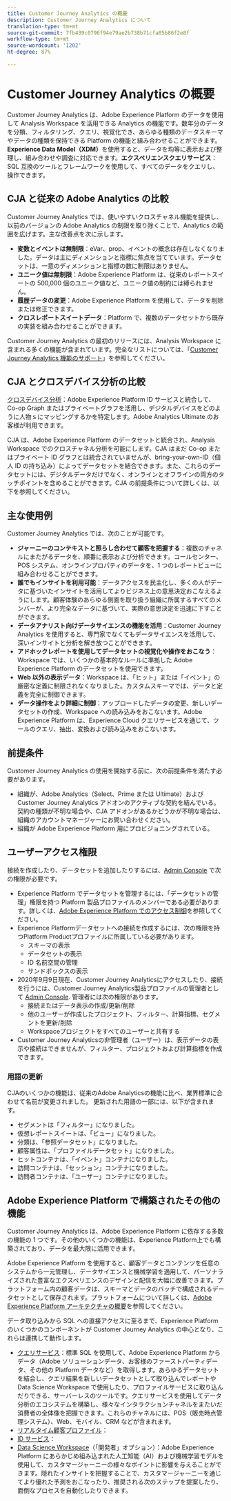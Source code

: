 ```yaml
---
title: Customer Journey Analytics の概要
description: Customer Journey Analytics について
translation-type: tm+mt
source-git-commit: 7fb439c0796f94e79ae2b738b71cfa85b86f2e8f
workflow-type: tm+mt
source-wordcount: '1202'
ht-degree: 87%

---
```



# Customer Journey Analytics の概要

Customer Journey Analytics は、Adobe Experience Platform のデータを使用して Analysis Workspace を活用できる Analytics の機能です。数年分のデータを分類、フィルタリング、クエリ、視覚化でき、あらゆる種類のデータスキーマやデータの種類を保持できる Platform の機能と組み合わせることができます。**Experience Data Model（XDM）**&#x200B;を使用すると、データを均等に表示および整理し、組み合わせや調査に対応できます。**エクスペリエンスクエリサービス**：SQL 互換のツールとフレームワークを使用して、すべてのデータをクエリし、操作できます。

## CJA と従来の Adobe Analytics の比較

Customer Journey Analytics では、使いやすいクロスチャネル機能を提供し、以前のバージョンの Adobe Analytics の制限を取り除くことで、Analytics の範囲を広げます。主な改善点を次に示します。

* **変数とイベントは無制限**：eVar、prop、イベントの概念は存在しなくなりました。データは主にディメンションと指標に焦点を当てています。データセットは、一意のディメンションと指標の数に制限はありません。
* **ユニーク値は無制限**：Adobe Experience Platform は、従来のレポートスイートの 500,000 個のユニーク値など、ユニーク値の制約には縛られません。
* **履歴データの変更**：Adobe Experience Platform を使用して、データを削除または修正できます。
* **クロスレポートスイートデータ**：Platform で、複数のデータセットから既存の実装を組み合わせることができます。

Customer Journey Analytics の最初のリリースには、Analysis Workspace に含まれる多くの機能が含まれています。完全なリストについては、「[Customer Journey Analytics 機能のサポート](cja-aa.md)」を参照してください。

## CJA とクロスデバイス分析の比較

[クロスデバイス分析](https://docs.adobe.com/content/help/ja-JP/analytics/components/cda/cda-home.html)：Adobe Experience Platform ID サービスと統合して、Co-op Graph またはプライベートグラフを活用し、デジタルデバイスをどのように人物ｓにマッピングするかを特定します。Adobe Analytics Ultimate のお客様が利用できます。

CJA は、Adobe Experience Platform のデータセットと統合され、Analysis Workspace でのクロスチャネル分析を可能にします。CJA はまだ Co-op またはプライベート ID グラフとは統合されていませんが、bring-your-own-ID（個人 ID の持ち込み）によってデータセットを結合できます。また、これらのデータセットには、デジタルデータだけでなく、オンラインとオフラインの両方のタッチポイントを含めることができます。CJA の前提条件について詳しくは、以下を参照してください。

## 主な使用例

Customer Journey Analytics では、次のことが可能です。

* **ジャーニーのコンテキストと照らし合わせて顧客を把握する**：複数のチャネルにまたがるデータを、順番に表示および分析できます。コールセンター、POS システム、オンラインプロパティのデータを、1 つのレポートビューに組み合わせることができます。
* **誰でもインサイトを利用可能**：データアクセスを民主化し、多くの人がデータに基づいたインサイトを活用してよりビジネス上の意思決定おこなえるようにします。顧客体験のあらゆる側面を取り扱う組織に所属するすべてのメンバーが、より完全なデータに基づいて、実際の意思決定を迅速に下すことができます。
* **データアナリスト向けデータサイエンスの機能を活用**：Customer Journey Analytics を使用すると、専門家でなくてもデータサイエンスを活用して、深いインサイトと分析を解き放つことができます。
* **アドホックレポートを使用してデータセットの視覚化や操作をおこなう**：Workspace では、いくつかの基本的なルールに準拠した Adobe Experience Platform のデータセットを使用できます。
* **Web 以外の表示データ**：Workspace は、「ヒット」または「イベント」の厳密な定義に制限されなくなりました。カスタムスキーマでは、データと定義を完全に制御できます。
* **データ操作をより詳細に制御**：アップロードしたデータの変更、新しいデータセットの作成、Workspace への読み込みをおこないます。Adobe Experience Platform は、Experience Cloud クエリサービスを通じて、ツールのクエリ、抽出、変換および読み込みをおこないます。

## 前提条件

Customer Journey Analytics の使用を開始する前に、次の前提条件を満たす必要があります。

* 組織が、Adobe Analytics（Select、Prime または Ultimate）および Customer Journey Analytics アドオンのアクティブな契約を結んでいる。契約の種類が不明な場合や、CJA アドオンがあるかどうかが不明な場合は、組織のアカウントマネージャーにお問い合わせください。
* 組織が Adobe Experience Platform 用にプロビジョニングされている。

## ユーザーアクセス権限

接続を作成したり、データセットを追加したりするには、[Admin Console](https://adminconsole.adobe.com/enterprise/) で次の権限が必要です。

* Experience Platform でデータセットを管理するには、「データセットの管理」権限を持つ Platform 製品プロファイルのメンバーである必要があります。詳しくは、[Adobe Experience Platform でのアクセス制御](https://docs.adobe.com/content/help/ja-JP/experience-platform/landing/home.translate.html#!api-specification/markdown/narrative/technical_overview/access-control/access-control-overview.md)を参照してください。
* Experience Platformデータセットへの接続を作成するには、次の権限を持つPlatform Productプロファイルに所属している必要があります。
   * スキーマの表示
   * データセットの表示
   * ID 名前空間の管理
   * サンドボックスの表示
* 2020年9月9日現在、Customer Journey Analyticsにアクセスしたり、接続を行うには、Customer Journey Analytics製品プロファイルの管理者として [Admin Console](https://adminconsole.adobe.com/enterprise/). 管理者には次の権限があります。
   * 接続またはデータ表示の作成/更新/削除
   * 他のユーザーが作成したプロジェクト、フィルター、計算指標、セグメントを更新/削除
   * Workspaceプロジェクトをすべてのユーザーと共有する
* Customer Journey Analyticsの非管理者（ユーザー）は、表示データの表示や接続はできませんが、フィルター、プロジェクトおよび計算指標を作成できます。

### 用語の更新

CJAのいくつかの機能は、従来のAdobe Analyticsの機能に比べ、業界標準に合わせて名前が変更されました。 更新された用語の一部には、以下が含まれます。

* セグメントは「フィルター」になりました。
* 仮想レポートスイートは、「ビュー」になりました。
* 分類は、「参照データセット」になりました。
* 顧客属性は、「プロファイルデータセット」になりました。
* ヒットコンテナは、「イベント」コンテナになりました。
* 訪問コンテナは、「セッション」コンテナになりました。
* 訪問者コンテナは、「ユーザー」コンテナになりました。

## Adobe Experience Platform で構築されたその他の機能

Customer Journey Analytics は、Adobe Experience Platform に依存する多数の機能の 1 つです。その他のいくつかの機能は、Experience Platform上でも構築されており、データを最大限に活用できます。

Adobe Experience Platform を使用すると、顧客データとコンテンツを任意のシステムから一元管理し、データサイエンスと機械学習を適用して、パーソナライズされた豊富なエクスペリエンスのデザインと配信を大幅に改善できます。プラットフォーム内の顧客データは、スキーマとデータのバッチで構成されるデータセットとして保存されます。プラットフォームについて詳しくは、[Adobe Experience Platform アーキテクチャの概要](https://docs.adobe.com/content/help/ja-JP/experience-platform/landing/home.translate.html)を参照してください。

データ取り込みから SQL への直接アクセスに至るまで、Experience Platform のいくつかのコンポーネントが Customer Journey Analytics の中心となり、これらは連携して動作します。

* [クエリサービス](https://docs.adobe.com/content/help/ja-JP/experience-platform/query/home.translate.html)：標準 SQL を使用して、Adobe Experience Platform からデータ（Adobe ソリューションデータ、お客様のファーストパーティデータ、その他の Platform データなど）を取得します。あらゆるデータセットを結合し、クエリ結果を新しいデータセットとして取り込んでレポートや Data Science Workspace で使用したり、プロファイルサービスに取り込んだりできる、サーバーレスのツールです。クエリサービスを使用してデータ分析のエコシステムを構築し、様々なインタラクションチャネルをまたいだ消費者の全体像を把握できます。これらのチャネルには、POS（販売時点管理システム）、Web、モバイル、CRM などが含まれます。
* [リアルタイム顧客プロファイル](https://docs.adobe.com/content/help/ja-JP/experience-platform/landing/home.translate.html#!api-specification/markdown/narrative/technical_overview/unified_profile_architectural_overview/unified_profile_architectural_overview.md)：
* [ID サービス](https://docs.adobe.com/content/help/ja-JP/experience-platform/landing/home.translate.html#!api-specification/markdown/narrative/technical_overview/identity_services_architectural_overview/identity_services_architectural_overview.md)：
* [Data Science Workspace](https://docs.adobe.com/content/help/ja-JP/experience-platform/data-science-workspace/home.translate.html)（「開発者」オプション）：Adobe Experience Platform にあらかじめ組み込まれた人工知能（AI）および機械学習モデルを使用して、カスタマージャーニーの様々なポイントに影響を与えることができます。隠れたインサイトを把握することで、カスタマージャーニーを通じてより優れた予測をおこなったり、推奨される次のステップを提案したり、面倒なプロセスを自動化したりできます。
